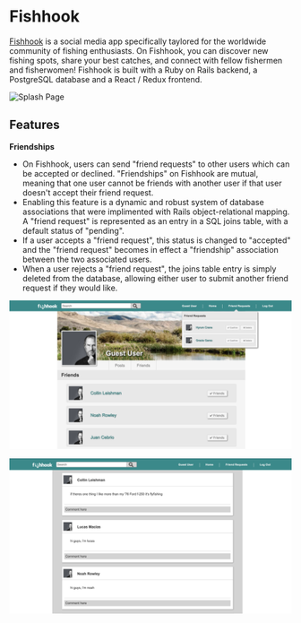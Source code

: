 # Fishhook

[Fishhook](https://fish-hook.herokuapp.com/#/) is a social media app specifically taylored for the worldwide community of fishing enthusiasts. On Fishhook, you can discover new fishing spots, share your best catches, and connect with fellow fishermen and fisherwomen! Fishhook is built with a Ruby on Rails backend, a PostgreSQL database and a React / Redux frontend.

![Splash Page](./screenshots/splash.png)

## Features

  **Friendships**
  - On Fishhook, users can send "friend requests" to other users which can be accepted or declined. "Friendships" on Fishhook are mutual, meaning that one user cannot be friends with another user if that user doesn't accept their friend request. 
  - Enabling this feature is a dynamic and robust system of database associations that were implimented with Rails object-relational mapping. A "friend request" is represented as an entry in a SQL joins table, with a default status of "pending". 
  - If a user accepts a "friend request", this status is changed to "accepted" and the "friend request" becomes in effect a "friendship" association between the two associated users. 
  - When a user rejects a "friend request", the joins table entry is simply deleted from the database, allowing either user to submit another friend request if they would like. 

![Profile Friends](./screenshots/friends.png)

![Home Page](./screenshots/home.png)
